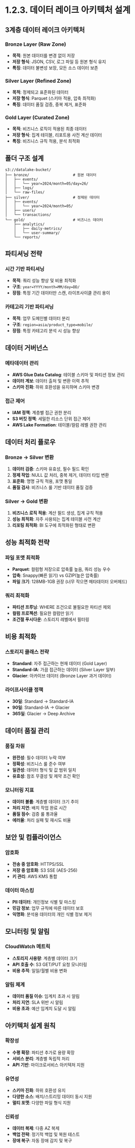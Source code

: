 # 1.2.3. 데이터 레이크 아키텍처 설계

## 3계층 데이터 레이크 아키텍처

### Bronze Layer (Raw Zone)
* **목적**: 원본 데이터를 변경 없이 저장
* **저장 형식**: JSON, CSV, 로그 파일 등 원본 형식 유지
* **특징**: 데이터 불변성 보장, 모든 소스 데이터 보존

### Silver Layer (Refined Zone)
* **목적**: 정제되고 표준화된 데이터
* **저장 형식**: Parquet (스키마 적용, 압축 최적화)
* **특징**: 데이터 품질 검증, 중복 제거, 표준화

### Gold Layer (Curated Zone)
* **목적**: 비즈니스 로직이 적용된 최종 데이터
* **저장 형식**: 집계 테이블, 리포트용 사전 계산 데이터
* **특징**: 비즈니스 규칙 적용, 분석 최적화

## 폴더 구조 설계

```
s3://datalake-bucket/
├── bronze/                    # 원본 데이터
│   ├── events/
│   │   └── year=2024/month=05/day=26/
│   ├── logs/
│   └── raw-files/
├── silver/                    # 정제된 데이터
│   ├── events/
│   │   └── year=2024/month=05/
│   ├── users/
│   └── transactions/
└── gold/                      # 비즈니스 데이터
    ├── analytics/
    │   ├── daily-metrics/
    │   └── user-summary/
    └── reports/
```

## 파티셔닝 전략

### 시간 기반 파티셔닝
* **목적**: 쿼리 성능 향상 및 비용 최적화
* **구조**: `year=YYYY/month=MM/day=DD/`
* **장점**: 특정 기간 데이터만 스캔, 라이프사이클 관리 용이

### 카테고리 기반 파티셔닝
* **목적**: 업무 도메인별 데이터 분리
* **구조**: `region=asia/product_type=mobile/`
* **장점**: 특정 카테고리 분석 시 성능 향상

## 데이터 거버넌스

### 메타데이터 관리
* **AWS Glue Data Catalog**: 테이블 스키마 및 파티션 정보 관리
* **데이터 계보**: 데이터 출처 및 변환 이력 추적
* **스키마 진화**: 하위 호환성을 유지하며 스키마 변경

### 접근 제어
* **IAM 정책**: 계층별 접근 권한 분리
* **S3 버킷 정책**: 세밀한 리소스 단위 접근 제어
* **AWS Lake Formation**: 테이블/컬럼 레벨 권한 관리

## 데이터 처리 플로우

### Bronze → Silver 변환
1. **데이터 검증**: 스키마 유효성, 필수 필드 확인
2. **정제 작업**: NULL 값 처리, 중복 제거, 데이터 타입 변환
3. **표준화**: 명명 규칙 적용, 포맷 통일
4. **품질 검사**: 비즈니스 룰 기반 데이터 품질 검증

### Silver → Gold 변환
1. **비즈니스 로직 적용**: 계산 필드 생성, 집계 규칙 적용
2. **성능 최적화**: 자주 사용되는 집계 테이블 사전 계산
3. **리포팅 최적화**: BI 도구에 최적화된 형태로 변환

## 성능 최적화 전략

### 파일 포맷 최적화
* **Parquet**: 컬럼형 저장으로 압축률 높음, 쿼리 성능 우수
* **압축**: Snappy(빠른 읽기) vs GZIP(높은 압축률)
* **파일 크기**: 128MB-1GB 권장 (너무 작으면 메타데이터 오버헤드)

### 쿼리 최적화
* **파티션 프루닝**: WHERE 조건으로 불필요한 파티션 제외
* **컬럼 프로젝션**: 필요한 컬럼만 읽기
* **조건절 푸시다운**: 스토리지 레벨에서 필터링

## 비용 최적화

### 스토리지 클래스 전략
* **Standard**: 자주 접근하는 현재 데이터 (Gold Layer)
* **Standard-IA**: 가끔 접근하는 데이터 (Silver Layer 일부)
* **Glacier**: 아카이브 데이터 (Bronze Layer 과거 데이터)

### 라이프사이클 정책
* **30일**: Standard → Standard-IA
* **90일**: Standard-IA → Glacier
* **365일**: Glacier → Deep Archive

## 데이터 품질 관리

### 품질 차원
* **완전성**: 필수 데이터 누락 여부
* **정확성**: 비즈니스 룰 준수 여부
* **일관성**: 데이터 형식 및 값 범위 일치
* **유효성**: 참조 무결성 및 제약 조건 확인

### 모니터링 지표
* **데이터 볼륨**: 계층별 데이터 크기 추이
* **처리 지연**: 배치 작업 완료 시간
* **품질 점수**: 검증 룰 통과율
* **에러율**: 처리 실패 및 재시도 비율

## 보안 및 컴플라이언스

### 암호화
* **전송 중 암호화**: HTTPS/SSL
* **저장 중 암호화**: S3 SSE (AES-256)
* **키 관리**: AWS KMS 통합

### 데이터 마스킹
* **PII 데이터**: 개인정보 식별 및 마스킹
* **민감 정보**: 업무 규칙에 따른 데이터 보호
* **익명화**: 분석용 데이터의 개인 식별 정보 제거

## 모니터링 및 알림

### CloudWatch 메트릭
* **스토리지 사용량**: 계층별 데이터 크기
* **API 호출 수**: S3 GET/PUT 요청 모니터링
* **비용 추적**: 일일/월별 비용 변화

### 알림 체계
* **데이터 품질 이슈**: 임계치 초과 시 알림
* **처리 지연**: SLA 위반 시 알림
* **비용 초과**: 예산 임계치 도달 시 알림

## 아키텍처 설계 원칙

### 확장성
* **수평 확장**: 파티션 추가로 용량 확장
* **서비스 분리**: 계층별 독립적 처리
* **API 기반**: 마이크로서비스 아키텍처 지원

### 유연성
* **스키마 진화**: 하위 호환성 유지
* **다양한 소스**: 배치/스트리밍 데이터 동시 지원
* **멀티 포맷**: 다양한 파일 형식 지원

### 신뢰성
* **데이터 복제**: 다중 AZ 복제
* **백업 전략**: 정기적 백업 및 복원 테스트
* **장애 복구**: 자동 장애 감지 및 복구


